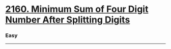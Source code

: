 # [2160. Minimum Sum of Four Digit Number After Splitting Digits](https://leetcode.com/problems/minimum-sum-of-four-digit-number-after-splitting-digits/)
### Easy
---
